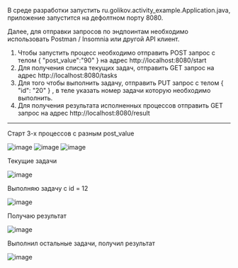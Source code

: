 В среде разработки запустить ru.golikov.activity_example.Application.java, приложение запустится на дефолтном порту 8080.

Далее, для отправки запросов по эндпоинтам необходимо использовать Postman / Insomnia или другой API клиент.

  1. Чтобы запустить процесс необходимо отправить POST запрос c телом
    {
      "post_value":"90"
    }
    на адрес http://localhost:8080/start
  2. Для получения списка текущих задач, отправить GET запрос на адрес http://localhost:8080/tasks    
  3. Для того чтобы выполнить задачу, отправить PUT запрос с телом
    {
		"id": "20"
    }
    , в теле указать номер задачи которую необходимо выполнить.
  4. Для получения результата исполненных процессов отправить GET запрос на адрес http://localhost:8080/result
  
--------------------------------------------------------------------------------------
Старт 3-х процессов с разным post_value

![image](https://user-images.githubusercontent.com/92391770/202876338-394404e2-9429-4faf-ba17-f869845d82f1.png)
![image](https://user-images.githubusercontent.com/92391770/202876359-499e4aaa-4a4d-486e-87b0-0545453f94c5.png)
![image](https://user-images.githubusercontent.com/92391770/202876371-4483b6ad-80ca-449a-ba95-e53c180099e5.png)

Текущие задачи

![image](https://user-images.githubusercontent.com/92391770/202876410-75ecc849-1a56-44dd-a593-bae54a074b22.png)

Выполняю задачу с id = 12 

![image](https://user-images.githubusercontent.com/92391770/202876442-7684b1ba-8bb7-49bb-b221-5ab30393af89.png)

Получаю результат

![image](https://user-images.githubusercontent.com/92391770/202876487-b996c841-173f-433b-9b89-0e0ad179b4a7.png)

Выполнил остальные задачи, получил результат

![image](https://user-images.githubusercontent.com/92391770/202876547-b3575a20-20f1-47d9-9e9b-7a9edf423aa1.png)









